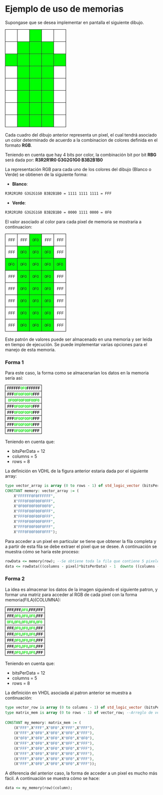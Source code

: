 # Ejemplo de uso de memorias #

Supongase que se desea implementar en pantalla el siguiente dibujo.

![patron](mem_example.jpg)

Cada cuadro del dibujo anterior representa un pixel, el cual tendrá asociado un color determinado de acuerdo a la combinacion de colores definida en el formato **RGB**. 

Teniendo en cuenta que hay 4 bits por color, la combinación bit por bit **RBG** será dada por: **R3R2R1R0 G3G2G1G0 B3B2B1B0** 

La representación RGB para cada uno de los colores del dibujo (Blanco o Verde) se obtienen de la siguiente forma: 

* **Blanco**: 
```bash  
R3R2R1R0 G3G2G1G0 B3B2B1B0 = 1111 1111 1111 = FFF
```

* **Verde**: 

```bash  
R3R2R1R0 G3G2G1G0 B3B2B1B0 = 0000 1111 0000 = 0F0
```

El valor asociado al color para cada pixel de memoria se mostraria a continuacion:

![patron](mem_example2.jpg) 

Este patrón de valores puede ser almacenado en una memoria y ser leida en tiempo de ejecución. Se puede implementar varias opciones para el manejo de esta memoria.

### Forma 1 ###

Para este caso, la forma como se almacenarían los datos en la memoria sería así: 

![patron](mem_example3.jpg) 

Teniendo en cuenta que:
* bitsPerData = 12
* columns = 5
* rows = 8

La definición en VDHL de la figura anterior estaria dada por el siguiente array:

```vhdl
type vector_array is array (0 to rows - 1) of std_logic_vector (bitsPerData*columns -1 downto 0);
CONSTANT memory: vector_array := ( 
	X"FFFFFF0F0FFFFFF",
	X"FFF0F00F00F0FFF",
	X"0F00F00F00F00F0",
	X"FFF0F00F00F0FFF", 
	X"FFF0F00F00F0FFF",
	X"FFF0F00F00F0FFF",
	X"FFF0F00F00F0FFF",
	X"FFF0F00F00F0FFF");
```

Para acceder a un pixel en particular se tiene que obtener la fila completa y a partir de esta fila se debe extraer el pixel que se desee. A continuación se muestra cómo se haría este proceso: 

```vhdl
rowData <= memory(row); --Se obtiene toda la fila que contiene 5 pixeles
data <= rowData(((columns - pixel)*bitsPerData) - 1  downto ((columns - 1) - pixel)*bitsPerData);
```

### Forma 2 ###

La idea es almacenar los datos de la imagen siguiendo el siguiente patron, y formar una matriz para acceder al RGB de cada pixel con la forma memoria(FILA)(COLUMNA):

![patron](mem_example4.jpg) 

Teniendo en cuenta que:
* bitsPerData = 12
* columns = 5
* rows = 8
  
La definición en VHDL asociada al patron anterior se muestra a continuación:

```vhdl
type vector_row is array (0 to columns - 1) of std_logic_vector (bitsPerData - 1 downto 0); --Array que define una fila
type matrix_mem is array (0 to rows - 1) of vector_row; --Arreglo de vectores = MATRIZ

CONSTANT my_memory: matrix_mem := ( 
	(X"FFF",X"FFF",X"0F0",X"FFF",X"FFF"),
	(X"FFF",X"0F0",X"0F0",X"0F0",X"FFF"),
	(X"0F0",X"0F0",X"0F0",X"0F0",X"0F0"),
	(X"FFF",X"0F0",X"0F0",X"0FF",X"FFF"),
	(X"FFF",X"0F0",X"0F0",X"0F0",X"FFF"),
	(X"FFF",X"0F0",X"0F0",X"0F0",X"FFF"),
	(X"FFF",X"0F0",X"0F0",X"0F0",X"FFF"),
	(X"FFF",X"0F0",X"0F0",X"0F0",X"FFF"));
```

A diferencia del anterior caso, la forma de acceder a un pixel es mucho más fácil. A continuación se muestra cómo se hace:

```vhd
data <= my_memory(row)(column);
```

